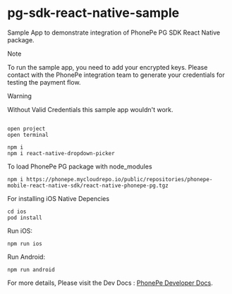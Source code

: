 # pg-sdk-react-native-sample
Sample App to demonstrate integration of PhonePe PG SDK React Native package.

> [!NOTE]
> To run the sample app, you need to add your encrypted keys. Please contact with the PhonePe integration team to generate your credentials for testing the payment flow.

> [!WARNING]  
> Without Valid Credentials this sample app wouldn't work.

```

open project
open terminal
```
```
npm i
npm i react-native-dropdown-picker
```

To load PhonePe PG package with node_modules
```
npm i https://phonepe.mycloudrepo.io/public/repositories/phonepe-mobile-react-native-sdk/react-native-phonepe-pg.tgz

```

For installing iOS Native Depencies
```
cd ios
pod install
```


Run iOS:
```
npm run ios
```


Run Android:
```
npm run android
```

For more details, Please visit the Dev Docs : [PhonePe Developer Docs](https://github.com/PhonePe/pg-sdk-react-native-sample/).

